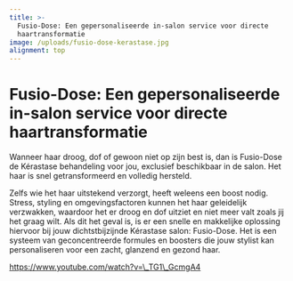 ```yaml
---
title: >-
  Fusio-Dose: Een gepersonaliseerde in-salon service voor directe
  haartransformatie
image: /uploads/fusio-dose-kerastase.jpg
alignment: top
---
```

# Fusio-Dose: Een gepersonaliseerde in-salon service voor directe haartransformatie

Wanneer haar droog, dof of gewoon niet op zijn best is, dan is Fusio-Dose de Kérastase behandeling voor jou, exclusief beschikbaar in de salon. Het haar is snel getransformeerd en volledig hersteld.

Zelfs wie het haar uitstekend verzorgt, heeft weleens een boost nodig. Stress, styling en omgevingsfactoren kunnen het haar geleidelijk verzwakken, waardoor het er droog en dof uitziet en niet meer valt zoals jij het graag wilt. Als dit het geval is, is er een snelle en makkelijke oplossing hiervoor bij jouw dichtstbijzijnde Kérastase salon: Fusio-Dose. Het is een systeem van geconcentreerde formules en boosters die jouw stylist kan personaliseren voor een zacht, glanzend en gezond haar.

https://www.youtube.com/watch?v=\_TG1\_GcmgA4

&nbsp;

&nbsp;
